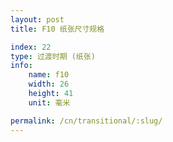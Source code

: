 ```yaml
---
layout: post
title: F10 纸张尺寸规格

index: 22
type: 过渡时期 (纸张)
info:
    name: f10
    width: 26
    height: 41
    unit: 毫米

permalink: /cn/transitional/:slug/
---
```



